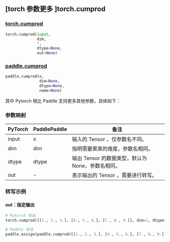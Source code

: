 ## [torch 参数更多 ]torch.cumprod

### [torch.cumprod](https://pytorch.org/docs/stable/generated/torch.cumprod.html?highlight=cumprod#torch.cumprod)

```python
torch.cumprod(input,
              dim,
              *,
              dtype=None,
              out=None)
```

### [paddle.cumprod](https://www.paddlepaddle.org.cn/documentation/docs/zh/api/paddle/cumprod_cn.html#cumprod)

```python
paddle.cumprod(x,
               dim=None,
               dtype=None,
               name=None)
```

其中 Pytorch 相比 Paddle 支持更多其他参数，具体如下：

### 参数映射
| PyTorch       | PaddlePaddle | 备注                                                   |
| ------------- | ------------ | ------------------------------------------------------ |
| input         | x            | 输入的 Tensor ，仅参数名不同。                          |
| dim           | dim          | 指明需要累乘的维度，参数名相同。                        |
| dtype         | dtype        | 输出 Tensor 的数据类型，默认为 None，参数名相同。         |
| out           | -            | 表示输出的 Tensor ，需要进行转写。                      |


### 转写示例
#### out：指定输出
```python
# Pytorch 写法
torch.cumprod([[1., 2., 3.], [4., 5., 6.], [7., 8., 9.]], dim=1, dtype='float64', out=y)

# Paddle 写法
paddle.assign(paddle.cumprod([[1., 2., 3.], [4., 5., 6.], [7., 8., 9.]], dim=1, dtype='float64'), y)
```
